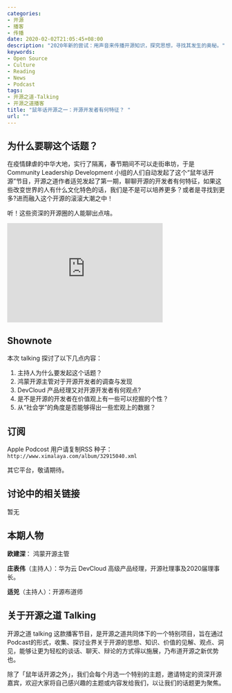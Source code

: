 ```yaml
---
categories:
- 开源
- 播客
- 传播
date: 2020-02-02T21:05:45+08:00
description: "2020年新的尝试：用声音来传播开源知识，探究思想，寻找其发生的奥秘。"
keywords:
- Open Source
- Culture
- Reading
- News
- Podcast
tags:
- 开源之道-Talking
- 开源之道播客
title: "鼠年话开源之一：开源开发者有何特征？ "
url: ""
---
```


## 为什么要聊这个话题？

在疫情肆虐的中华大地，实行了隔离，春节期间不可以走街串坊，于是 Community Leadership Development 小组的人们自动发起了这个“鼠年话开源”节目，开源之道作者适兕发起了第一期，聊聊开源的开发者有何特征，如果这些改变世界的人有什么文化特色的话，我们是不是可以培养更多？或者是寻找到更多?进而融入这个开源的滚滚大潮之中！

听！这些资深的开源圈的人能聊出点啥。

<iframe height="230" width="360" src="https://www.ximalaya.com/thirdparty/player/sound/player.html?id=249008932&type=red" frameborder=0 allowfullscreen></iframe>

## Shownote

本次 talking 探讨了以下几点内容：

1. 主持人为什么要发起这个话题？
2. 鸿蒙开源主管对于开源开发者的调查与发现
3. DevCloud 产品经理又对开源开发者有何观点?
4. 是不是开源的开发者在价值观上有一些可以挖掘的个性？
5. 从“社会学”的角度是否能够得出一些宏观上的数据？

## 订阅

Apple Podcost 用户请复制RSS 种子：` http://www.ximalaya.com/album/32915040.xml`

其它平台，敬请期待。

## 讨论中的相关链接

暂无

## 本期人物

**欧建深**： 鸿蒙开源主管

**庄表伟**（主持人）：华为云 DevCloud 高级产品经理，开源社理事及2020届理事长。

**适兕**（主持人）：开源布道师

## 关于开源之道 Talking

开源之道 talking 这款播客节目，是开源之道共同体下的一个特别项目，旨在通过Podcast的形式，收集、探讨业界关于开源的思想、知识、价值的见解、观点、洞见，能够让更为轻松的谈话、聊天、辩论的方式得以施展，乃布道开源之新优势也。

除了「鼠年话开源之外」，我们会每个月选一个特别的主题，邀请特定的资深开源嘉宾，欢迎大家将自己感兴趣的主题或内容发给我们，以让我们的话题更为聚焦。